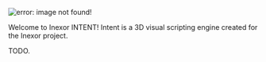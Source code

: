 ![error: image not found!](https://raw.githubusercontent.com/inexorgame/artwork/master/intent/Intent_rendered_512px.png)

Welcome to Inexor INTENT!
Intent is a 3D visual scripting engine created for the Inexor project.

TODO.